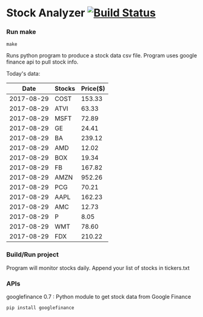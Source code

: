 # Stock Analyzer [![Build Status](https://travis-ci.org/ogoyal/StockAnalyzer.svg?branch=master)](https://travis-ci.org/ogoyal/StockAnalyzer)

### Run make
```
make
```

Runs python program to produce a stock data csv file. Program uses google finance api to pull stock info.

Today's data:

| Date| Stocks| Price($) | 
| --- | --- | ---  | 
| 2017-08-29| COST| 153.33 | 
| 2017-08-29| ATVI| 63.33 | 
| 2017-08-29| MSFT| 72.89 | 
| 2017-08-29| GE| 24.41 | 
| 2017-08-29| BA| 239.12 | 
| 2017-08-29| AMD| 12.02 | 
| 2017-08-29| BOX| 19.34 | 
| 2017-08-29| FB| 167.82 | 
| 2017-08-29| AMZN| 952.26 | 
| 2017-08-29| PCG| 70.21 | 
| 2017-08-29| AAPL| 162.23 | 
| 2017-08-29| AMC| 12.73 | 
| 2017-08-29| P| 8.05 | 
| 2017-08-29| WMT| 78.60 | 
| 2017-08-29| FDX| 210.22 | 

### Build/Run project

Program will monitor stocks daily. Append your list of stocks in tickers.txt

### APIs
googlefinance 0.7 : Python module to get stock data from Google Finance

```
pip install googlefinance
```

